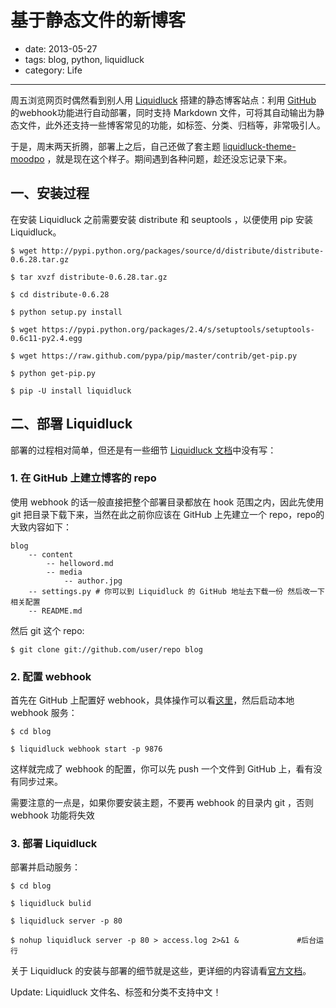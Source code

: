 # 基于静态文件的新博客

- date: 2013-05-27
- tags: blog, python, liquidluck
- category: Life

------

周五浏览网页时偶然看到别人用 [Liquidluck][1] 搭建的静态博客站点：利用 [GitHub][2] 的webhook功能进行自动部署，同时支持 Markdown 文件，可将其自动输出为静态文件，此外还支持一些博客常见的功能，如标签、分类、归档等，非常吸引人。

于是，周末两天折腾，部署上之后，自己还做了套主题 [liquidluck-theme-moodpo][3] ，就是现在这个样子。期间遇到各种问题，趁还没忘记录下来。

## 一、安装过程

在安装 Liquidluck 之前需要安装 distribute 和 seuptools ，以便使用 pip 安装 Liquidluck。

````
$ wget http://pypi.python.org/packages/source/d/distribute/distribute-0.6.28.tar.gz

$ tar xvzf distribute-0.6.28.tar.gz

$ cd distribute-0.6.28

$ python setup.py install

````

````
$ wget https://pypi.python.org/packages/2.4/s/setuptools/setuptools-0.6c11-py2.4.egg

$ wget https://raw.github.com/pypa/pip/master/contrib/get-pip.py

$ python get-pip.py

$ pip -U install liquidluck

````

## 二、部署 Liquidluck

部署的过程相对简单，但还是有一些细节 [Liquidluck 文档][4]中没有写：

### 1. 在 GitHub 上建立博客的 repo

使用 webhook 的话一般直接把整个部署目录都放在 hook 范围之内，因此先使用 git 把目录下载下来，当然在此之前你应该在 GitHub 上先建立一个 repo，repo的大致内容如下：

````
blog
	-- content
		-- helloword.md
		-- media
			-- author.jpg
	-- settings.py # 你可以到 Liquidluck 的 GitHub 地址去下载一份 然后改一下相关配置
	-- README.md
````

然后 git 这个 repo:

````
$ git clone git://github.com/user/repo blog

````

### 2. 配置 webhook 

首先在 GitHub 上配置好 webhook，具体操作可以看[这里][4]，然后启动本地 webhook 服务：

````
$ cd blog

$ liquidluck webhook start -p 9876
````
这样就完成了 webhook 的配置，你可以先 push 一个文件到 GitHub 上，看有没有同步过来。

需要注意的一点是，如果你要安装主题，不要再 webhook 的目录内 git ，否则 webhook 功能将失效

### 3. 部署 Liquidluck

部署并启动服务：

````
$ cd blog

$ liquidluck bulid

$ liquidluck server -p 80

$ nohup liquidluck server -p 80 > access.log 2>&1 &             #后台运行

````

关于 Liquidluck 的安装与部署的细节就是这些，更详细的内容请看[官方文档][4]。

Update: Liquidluck 文件名、标签和分类不支持中文！

[1]: https://github.com/lepture/liquidluck
[2]: https://github.com
[3]: https://github.com/moodpo/liquidluck-theme-moodpo
[4]: http://liquidluck.readthedocs.org/en/latest/